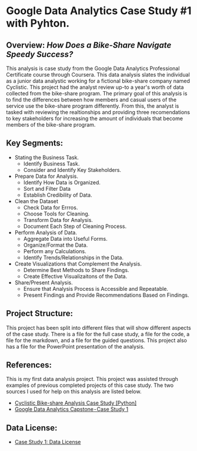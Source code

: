 # Google Data Analytics Case Study #1 with Pyhton.
## Overview: _How Does a Bike-Share Navigate Speedy Success?_
  This analysis is case study from the Google Data Analytics Professional Certificate course through Coursera. This data analysis slates the individual as a junior data analystic working for a fictional bike-share company named Cyclistic. This project had the analyst review up-to a year's worth of data collected from the bike-share program. The primary goal of this analysis is to find the differences between how members and casual users of the service use the bike-share program differently. From this, the analyst is tasked with reviewing the realtionships and providing three recomendations to key stakeholders for increasing the amount of individuals that become members of the bike-share program.
  
## Key Segments:
  * Stating the Business Task.
      * Identify Business Task.
      * Consider and Identify Key Stakeholders.
  * Prepare Data for Analysis.
      * Identify How Data is Organized.
      * Sort and Filter Data
      * Establish Credibility of Data.
  * Clean the Dataset
      * Check Data for Errros.
      * Choose Tools for Cleaning.
      * Transform Data for Analysis.
      * Document Each Step of Cleaning Process.
  * Perform Analysis of Data.
      * Aggregate Data into Useful Forms.
      * Organize/Format the Data.
      * Perform any Calculations.
      * Identify Trends/Relationships in the Data.
  * Create Visualizations that Complement the Analysis.
      * Determine Best Methods to Share Findings.
      * Create Effective Visualizaitons of the Data.
  * Share/Present Analysis.
      * Ensure that Analysis Process is Accessible and Repeatable.
      * Present Findings and Provide Recommendations Based on Findings.

  ## Project Structure:
  This project has been split into different files that will show different aspects of the case study. There is a file for the full case study, a file for the code, a file for the markdown, and a file for the guided questions. This project also has a file for the PowerPoint presentation of the analysis.

  ## References:
  This is my first data analysis project. This project was assisted through examples of previous completed projects of this case study. The two sources I used for help on this analysis are listed below.
  * [Cyclistic Bike-share Analysis Case Study [Python]](https://www.kaggle.com/code/josepharackaparambil/cyclistic-bike-share-analysis-case-study-python)
  * [Google Data Analytics Capstone - Case Study 1](https://www.kaggle.com/code/indahannisaf/google-data-analytics-capstone-case-study-1)

## Data License:
  * [Case Study 1: Data License](https://divvybikes.com/data-license-agreement)




